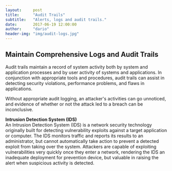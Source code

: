 ```yaml
---
layout:     post
title:      "Audit Trails"
subtitle:   "Alerts, logs and audit trails."
date:       2017-06-19 12:00:00
author:     "dario"
header-img: "img/audit-logs.jpg"
---
```


## Maintain Comprehensive Logs and Audit Trails
Audit trails maintain a record of system activity both by system and application processes and by user activity of systems and applications. In conjunction with appropriate tools and procedures, audit trails can assist in detecting security violations, performance problems, and flaws in applications.

Without appropriate audit logging, an attacker's activities can go unnoticed, and evidence of whether or not the attack led to a breach can be inconclusive.

**Intrusion Detection System (IDS)**  
An Intrusion Detection System (IDS) is a network security technology originally built for detecting vulnerability exploits against a target application or computer. The IDS monitors traffic and reports its results to an administrator, but cannot automatically take action to prevent a detected exploit from taking over the system. Attackers are capable of exploiting vulnerabilities very quickly once they enter a network, rendering the IDS an inadequate deployment for prevention device, but valuable in raising the alert when suspicious activity is detected. 
